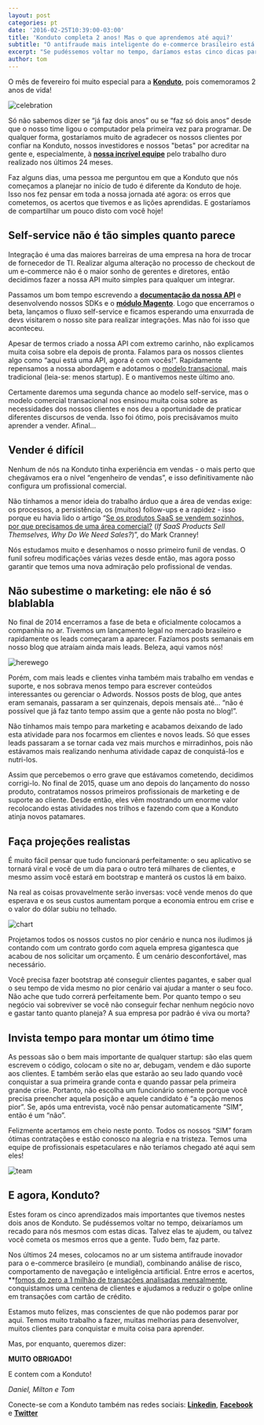 ```yaml
---
layout: post
categories: pt
date: '2016-02-25T10:39:00-03:00'
title: 'Konduto completa 2 anos! Mas o que aprendemos até aqui?'
subtitle: "O antifraude mais inteligente do e-commerce brasileiro está comemorando dois anos de vida. "
excerpt: "Se pudéssemos voltar no tempo, daríamos estas cinco dicas para nós mesmos"
author: tom
---
```

O mês de fevereiro foi muito especial para a **[Konduto](https://www.konduto.com/?utm_source=konduto&utm_medium=blog&utm_campaign=conteudo-2a)**, pois comemoramos  2 anos de vida! 

![celebration](/images/160225-celebrate.gif)

Só não sabemos dizer se “já faz dois anos” ou se “faz só dois anos” desde que o nosso time ligou o computador pela primeira vez para programar. De qualquer forma, gostaríamos muito de agradecer os nossos clientes por confiar na Konduto, nossos investidores e nossos "betas" por acreditar na gente e, especialmente, à **[nossa incrível equipe](https://www.konduto.com/pt/about/?utm_source=konduto&utm_medium=blog&utm_campaign=conteudo-2a)** pelo trabalho duro realizado nos últimos 24 meses. 

Faz alguns dias, uma pessoa me perguntou em que a Konduto que nós começamos a planejar no início de tudo é diferente da Konduto de hoje. Isso nos fez pensar em toda a nossa jornada até agora: os erros que cometemos, os acertos que tivemos e as lições aprendidas. E gostaríamos de compartilhar um pouco disto com você hoje! 

## Self-service não é tão simples quanto parece

Integração é uma das maiores barreiras de uma empresa na hora de trocar de fornecedor de TI. Realizar alguma alteração no processo de checkout de um e-commerce não é o maior sonho de gerentes e diretores, então decidimos fazer a nossa API muito simples para qualquer um integrar.

Passamos um bom tempo escrevendo a **[documentação da nossa API](http://docs.konduto.com/?utm_source=konduto&utm_medium=blog&utm_campaign=conteudo-2a)** e desenvolvendo nossos SDKs e o **[módulo Magento](https://www.magentocommerce.com/magento-connect/konduto-fraud-detection-service.html)**. Logo que encerramos o beta, lançamos o fluxo self-service e ficamos esperando uma enxurrada de devs visitarem o nosso site para realizar integrações. Mas não foi isso que aconteceu. 

Apesar de termos criado a nossa API com extremo carinho, não explicamos muita coisa sobre ela depois de pronta. Falamos para os nossos clientes algo como “aqui está uma API, agora é com vocês!”. Rapidamente repensamos a nossa abordagem e adotamos o [modelo transacional](http://chaotic-flow.com/saas-startup-strategy-three-saas-sales-models/), mais tradicional (leia-se: menos startup). E o mantivemos neste último ano. 

Certamente daremos uma segunda chance ao modelo self-service, mas o modelo comercial transacional nos ensinou muita coisa sobre as necessidades dos nossos clientes e nos deu a oportunidade de praticar diferentes discursos de venda. Isso foi ótimo, pois precisávamos muito aprender a vender. Afinal… 

## Vender é difícil

Nenhum de nós na Konduto tinha experiência em vendas - o mais perto que chegávamos era o nível “engenheiro de vendas”, e isso definitivamente não configura um profissional comercial.

Não tínhamos a menor ideia do trabalho árduo que a área de vendas exige: os processos, a persistência, os (muitos) follow-ups e a rapidez - isso porque eu havia lido o artigo “[Se os produtos SaaS se vendem sozinhos, por que precisamos de uma área comercial?](http://a16z.com/2014/05/30/selling-saas-products-dont-sell-themselves/) (*If SaaS Products Sell Themselves, Why Do We Need Sales?*)”, do Mark Cranney! 

Nós estudamos muito e desenhamos o nosso primeiro funil de vendas. O funil sofreu modificações várias vezes desde então, mas agora posso garantir que temos uma nova admiração pelo profissional de vendas. 

## Não subestime o marketing: ele não é só blablabla

No final de 2014 encerramos a fase de beta e oficialmente colocamos a companhia no ar. Tivemos um lançamento legal no mercado brasileiro e rapidamente os leads começaram a aparecer. Fazíamos posts semanais em nosso blog que atraíam ainda mais leads. Beleza, aqui vamos nós!

![herewego](/images/160225-herewego.gif)

Porém, com mais leads e clientes vinha também mais trabalho em vendas e suporte, e nos sobrava menos tempo para escrever conteúdos interessantes ou gerenciar o Adwords. Nossos posts de blog, que antes eram semanais, passaram a ser quinzenais, depois mensais até… “não é possível que já faz tanto tempo assim que a gente não posta no blog!”. 

Não tínhamos mais tempo para marketing e acabamos deixando de lado esta atividade para nos focarmos em clientes e novos leads. Só que esses leads passaram a se tornar cada vez mais murchos e mirradinhos, pois não estávamos mais realizando nenhuma atividade capaz de conquistá-los e nutri-los. 

Assim que percebemos o erro grave que estávamos cometendo, decidimos corrigi-lo. No final de 2015, quase um ano depois do lançamento do nosso produto, contratamos nossos primeiros profissionais de marketing e de suporte ao cliente. Desde então, eles vêm mostrando um enorme valor recolocando estas atividades nos trilhos e fazendo com que a Konduto atinja novos patamares. 

## Faça projeções realistas

É muito fácil pensar que tudo funcionará perfeitamente: o seu aplicativo se tornará viral e você de um dia para o outro terá milhares de clientes, e mesmo assim você estará em bootstrap e manterá os custos lá em baixo. 

Na real as coisas provavelmente serão inversas: você vende menos do que esperava e os seus custos aumentam porque a economia entrou em crise e o valor do dólar subiu no telhado. 

![chart](/images/160225-brl-usd-chart.png)

Projetamos todos os nossos custos no pior cenário e nunca nos iludimos já contando com um contrato gordo com aquela empresa gigantesca que acabou de nos solicitar um orçamento. É um cenário desconfortável, mas necessário. 

Você precisa fazer bootstrap até conseguir clientes pagantes, e saber qual o seu tempo de vida mesmo no pior cenário vai ajudar a manter o seu foco. Não ache que tudo correrá perfeitamente bem. Por quanto tempo o seu negócio vai sobreviver se você não conseguir fechar nenhum negócio novo e gastar tanto quanto planeja? A sua empresa por padrão é viva ou morta?

## Invista tempo para montar um ótimo time

As pessoas são o bem mais importante de qualquer startup: são elas quem escrevem o código, colocam o site no ar, debugam, vendem e dão suporte aos clientes. E também serão elas que estarão ao seu lado quando você conquistar a sua primeira grande conta e quando passar pela primeira grande crise. Portanto, não escolha um funcionário somente porque você precisa preencher aquela posição e aquele candidato é “a opção menos pior”. Se, após uma entrevista, você não pensar automaticamente “SIM”, então é um “não”. 

Felizmente acertamos em cheio neste ponto. Todos os nossos “SIM” foram ótimas contratações e estão conosco na alegria e na tristeza. Temos uma equipe de profissionais espetaculares e não teríamos chegado até aqui sem eles! 

![team](/images/160225-team-kdt.png)

## E agora, Konduto?

Estes foram os cinco aprendizados mais importantes que tivemos nestes dois anos de Konduto. Se pudéssemos voltar no tempo, deixaríamos um recado para nós mesmos com estas dicas. Talvez elas te ajudem, ou talvez você cometa os mesmos erros que a gente. Tudo bem, faz parte. 

Nos últimos 24 meses, colocamos no ar um sistema antifraude inovador para o e-commerce brasileiro (e mundial), combinando análise de risco, comportamento de navegação e inteligência artificial. Entre erros e acertos, **[fomos do zero a 1 milhão de transações analisadas mensalmente](http://startupi.com.br/2016/01/konduto-contabiliza-um-milhao-de-transacoes-analisadas-e-cresce-50-vezes-no-segundo-ano-de-operacoes/), conquistamos uma centena de clientes e ajudamos a reduzir o golpe online em transações com cartão de crédito.

Estamos muto felizes, mas conscientes de que não podemos parar por aqui. Temos muito trabalho a fazer, muitas melhorias para desenvolver, muitos clientes para conquistar e muita coisa para aprender. 

Mas, por enquanto, queremos dizer: 

**MUITO OBRIGADO!**  

E contem com a Konduto! 

*Daniel, Milton e Tom*

Conecte-se com a Konduto também nas redes sociais: **[Linkedin](https://www.linkedin.com/company/konduto)**, **[Facebook](https://www.facebook.com/konduto)** e **[Twitter](https://twitter.com/KondutoBR)**  




